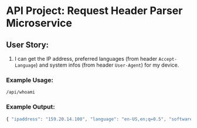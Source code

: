 # API Project: Request Header Parser Microservice
## User Story:
1. I can get the IP address, preferred languages (from header `Accept-Language`)
and system infos (from header `User-Agent`) for my device.
### Example Usage:
```text
/api/whoami
```
### Example Output:
```js
{ "ipaddress": "159.20.14.100", "language": "en-US,en;q=0.5", "software": "Mozilla/5.0 (X11; Ubuntu; Linux x86_64; rv:50.0) Gecko/20100101 Firefox/50.0" }
```